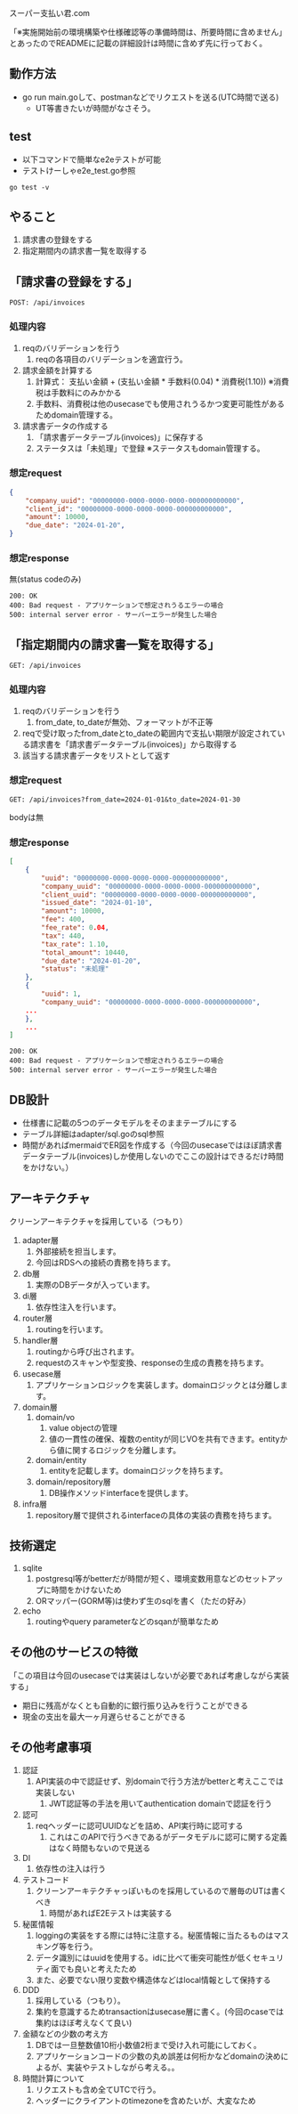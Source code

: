スーパー支払い君.com

「※実施開始前の環境構築や仕様確認等の準備時間は、所要時間に含めません」とあったのでREADMEに記載の詳細設計は時間に含めず先に行っておく。

## 動作方法
- go run main.goして、postmanなどでリクエストを送る(UTC時間で送る)
  - UT等書きたいが時間がなさそう。

## test

- 以下コマンドで簡単なe2eテストが可能
- テストけーしゃe2e_test.go参照

```
go test -v
```

## やること
1. 請求書の登録をする
2. 指定期間内の請求書一覧を取得する

## 「請求書の登録をする」

```
POST: /api/invoices
```

### 処理内容
1. reqのバリデーションを行う
   1. reqの各項目のバリデーションを適宜行う。
2. 請求金額を計算する
   1. 計算式： 支払い金額 + (支払い金額 * 手数料(0.04) * 消費税(1.10)) ※消費税は手数料にのみかかる
   2. 手数料、消費税は他のusecaseでも使用されうるかつ変更可能性があるためdomain管理する。
3. 請求書データの作成する
   1. 「請求書データテーブル(invoices)」に保存する
   2.  ステータスは「未処理」で登録 ※ステータスもdomain管理する。

### 想定request
```json
{
    "company_uuid": "00000000-0000-0000-0000-000000000000",
    "client_id": "00000000-0000-0000-0000-000000000000",
    "amount": 10000,
    "due_date": "2024-01-20",
}
```

### 想定response
無(status codeのみ)
```
200: OK
400: Bad request - アプリケーションで想定されうるエラーの場合
500: internal server error - サーバーエラーが発生した場合
```

## 「指定期間内の請求書一覧を取得する」

```
GET: /api/invoices
```

### 処理内容
1. reqのバリデーションを行う
   1. from_date, to_dateが無効、フォーマットが不正等
2. reqで受け取ったfrom_dateとto_dateの範囲内で支払い期限が設定されている請求書を「請求書データテーブル(invoices)」から取得する
3. 該当する請求書データをリストとして返す

### 想定request
```
GET: /api/invoices?from_date=2024-01-01&to_date=2024-01-30
```

bodyは無

### 想定response
```json
[
    {
        "uuid": "00000000-0000-0000-0000-000000000000",
        "company_uuid": "00000000-0000-0000-0000-000000000000",
        "client_uuid": "00000000-0000-0000-0000-000000000000",
        "issued_date": "2024-01-10",
        "amount": 10000,
        "fee": 400,
        "fee_rate": 0.04,
        "tax": 440,
        "tax_rate": 1.10,
        "total_amount": 10440,
        "due_date": "2024-01-20",
        "status": "未処理"
    },
    {
        "uuid": 1,
        "company_uuid": "00000000-0000-0000-0000-000000000000",
    ...
    },
    ...
]
```

```
200: OK
400: Bad request - アプリケーションで想定されうるエラーの場合
500: internal server error - サーバーエラーが発生した場合
```

## DB設計
- 仕様書に記載の5つのデータモデルをそのままテーブルにする
- テーブル詳細はadapter/sql.goのsql参照
- 時間があればmermaidでER図を作成する（今回のusecaseではほぼ請求書データテーブル(invoices)しか使用しないのでここの設計はできるだけ時間をかけない。）

## アーキテクチャ
クリーンアーキテクチャを採用している（つもり）

1. adapter層
   1. 外部接続を担当します。
   2. 今回はRDSへの接続の責務を持ちます。
2. db層
   1. 実際のDBデータが入っています。
3. di層
   1. 依存性注入を行います。
4. router層
   1. routingを行います。
5. handler層
   1. routingから呼び出されます。
   2. requestのスキャンや型変換、responseの生成の責務を持ちます。
6. usecase層
   1. アプリケーションロジックを実装します。domainロジックとは分離します。
7. domain層
   1. domain/vo
      1. value objectの管理
      2. 値の一貫性の確保、複数のentityが同じVOを共有できます。entityから値に関するロジックを分離します。
   2. domain/entity
      1. entityを記載します。domainロジックを持ちます。
   3. domain/repository層
      1. DB操作メソッドinterfaceを提供します。
8. infra層
   1. repository層で提供されるinterfaceの具体の実装の責務を持ちます。

## 技術選定
1. sqlite
   1. postgresql等がbetterだが時間が短く、環境変数用意などのセットアップに時間をかけないため
   2. ORマッパー(GORM等)は使わず生のsqlを書く（ただの好み）
2. echo
   1. routingやquery parameterなどのsqanが簡単なため

## その他のサービスの特徴

「この項目は今回のusecaseでは実装はしないが必要であれば考慮しながら実装する」

- 期日に残高がなくとも自動的に銀行振り込みを行うことができる
- 現金の支出を最大一ヶ月遅らせることができる

## その他考慮事項

1. 認証
   1. API実装の中で認証せず、別domainで行う方法がbetterと考えここでは実装しない
      1. JWT認証等の手法を用いてauthentication domainで認証を行う
2. 認可
   1. reqヘッダーに認可UUIDなどを詰め、API実行時に認可する
      1. これはこのAPIで行うべきであるがデータモデルに認可に関する定義はなく時間もないので見送る
3. DI
   1. 依存性の注入は行う
4. テストコード
   1. クリーンアーキテクチャっぽいものを採用しているので層毎のUTは書くべき
      1. 時間があればE2Eテストは実装する
5. 秘匿情報
   1. loggingの実装をする際には特に注意する。秘匿情報に当たるものはマスキング等を行う。
   2. データ識別にはuuidを使用する。idに比べて衝突可能性が低くセキュリティ面でも良いと考えたため
   3. また、必要でない限り変数や構造体などはlocal情報として保持する
6. DDD
   1. 採用している（つもり）。
   2. 集約を意識するためtransactionはusecase層に書く。(今回のcaseでは集約はほぼ考えなくて良い)
7. 金額などの少数の考え方
   1. DBでは一旦整数値10桁小数値2桁まで受け入れ可能にしておく。
   2. アプリケーションコードの少数の丸め誤差は何桁かなどdomainの決めによるが、実装やテストしながら考える。。
8. 時間計算について
   1. リクエストも含め全てUTCで行う。
   2. ヘッダーにクライアントのtimezoneを含めたいが、大変なため